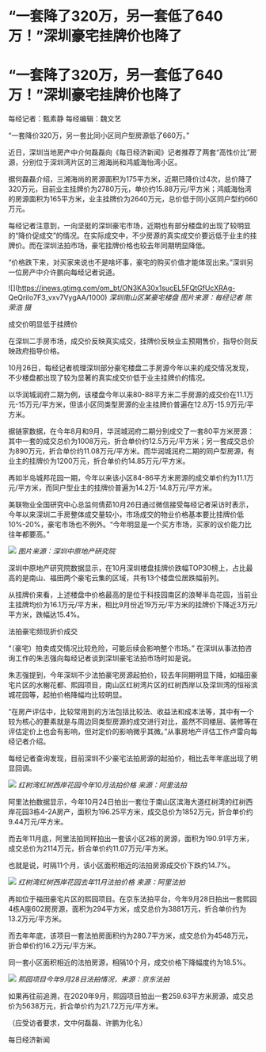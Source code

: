 # “一套降了320万，另一套低了640万！”深圳豪宅挂牌价也降了

# “一套降了320万，另一套低了640万！”深圳豪宅挂牌价也降了

每经记者：甄素静 每经编辑：魏文艺

“一套降价320万，另一套比同小区同户型房源低了660万。”

近日，深圳当地房产中介何磊磊向《每日经济新闻》记者推荐了两套“高性价比”房源，分别位于深圳湾片区的三湘海尚和鸿威海怡湾小区。

据何磊磊介绍，三湘海尚的房源面积为175平方米，近期已降价过4次，总价降了320万元，目前业主挂牌价为2780万元，单价约15.88万元/平方米；鸿威海怡湾的房源面积为165平方米，业主挂牌价为2640万元，总价低于同小区同户型约660万元。

每经记者注意到，一向坚挺的深圳豪宅市场，近期也有部分楼盘的出现了较明显的“降价促成交”的情况。在实际成交中，不少房源的真实成交价要远低于业主的挂牌价。而在深圳法拍市场，豪宅挂牌价格也较去年同期明显降低。

“价格跌下来，对买家来说也不是啥坏事，豪宅的购买价值才能体现出来。”深圳另一位房产中介许鹏向每经记者说道。

![](https://inews.gtimg.com/om_bt/ON3KA30x1sucEL5FQtGfUcXRAg-
QeQriIo7F3_vxv7VygAA/1000) _深圳南山区某豪宅楼盘 图片来源：每经记者 陈荣浩 摄_

成交价明显低于挂牌价

在深圳二手房市场，成交价反映真实成交，挂牌价反映业主预期售价，指导价则反映政府指导价格。

10月26日，每经记者梳理深圳部分豪宅楼盘二手房源今年以来的成交情况发现，不少楼盘都出现了较为显著的真实成交价低于业主挂牌价的情况。

以华润城润府二期为例，该楼盘今年以来80-88平方米二手房源的成交价在11.1万元-15万元/平方米，但该小区同类型房源的业主挂牌价普遍在12.8万-15.9万元/平方米。

据链家数据，在今年8月和9月，华润城润府二期分别成交了一套80平方米房源：其中一套的成交总价为1008万元，折合单价约12.5万元/平方米；另一套成交总价为890万元，折合单价约11.08万元/平方米。而华润城润府二期的同户型房源，有业主的挂牌价为1200万元，折合单价约14.85万元/平方米。

再如半岛城邦花园一期，今年以来该小区84-86平方米房源的成交单价约为11.1万元/平方米，而同户型业主的挂牌价普遍为14.2万-14.8万元/平方米。

美联物业全国研究中心总监何倩茹10月26日通过微信接受每经记者采访时表示，今年以来深圳二手房整体成交量较小，市场成交的物业价格基本要比挂牌价低10%-20%，豪宅市场也不例外。“今年明显是一个买方市场，买家的议价能力比往年都要高。”

![](https://inews.gtimg.com/om_bt/O-L_zPnT1nzDCUgkpcU1lNnK85zVLYH_U7G4M17Y22EB0AA/1000)
_图片来源：深圳中原地产研究院_

深圳中原地产研究院数据显示，在10月深圳楼盘挂牌价跌幅TOP30榜上，占比最高的是南山、福田两个豪宅云集的区域，共有13个楼盘位居跌幅前列。

从挂牌价来看，上述楼盘中价格最高的是位于科技园南区的浪琴半岛花园，当前业主挂牌均价为16.1万元/平方米，相比9月份近19万元/平方米的挂牌价下降近3万元/平方米，跌幅达15.4%。

法拍豪宅频现折价成交

“（豪宅）拍卖成交情况比较危险，可能后续会影响整个市场。” 在深圳从事法拍咨询工作的朱志强向每经记者谈到深圳豪宅法拍市场时如是说。

朱志强提到，今年深圳不少法拍豪宅房源起拍价，较去年同期明显下降，如福田豪宅片区的水榭花都、熙园项目，南山区红树湾片区的红树西岸以及深圳湾的恒裕滨城花园等，起拍价格降幅均比较明显。

“在房产评估中，比较常用到的方法包括比较法、收益法和成本法等，其中有一个较为核心的要素就是与周边同类型房源的成交进行对比，虽然不同楼层、装修等在评估定价上也会有影响，但对定价的影响微乎其微。”从事房地产评估工作卢雷向每经记者介绍。

每经记者查询发现，目前深圳不少豪宅法拍房源的起拍价，相比去年年底出现了明显回调。

![](https://inews.gtimg.com/om_bt/OmV_N8pPQ39spGD3rMEVOffEM4Rw3IyOvNQWbGhz757YYAA/1000)
_红树湾红树西岸花园今年10月法拍价格 来源：阿里法拍_

阿里法拍数据显示，今年10月24日拍出一套位于南山区滨海大道红树湾的红树西岸花园3栋4-2A房产，面积为196.25平方米，成交总价为1852万元，折合单价约9.44万元/平方米。

而去年11月底，阿里法拍同样拍出一套该小区2栋的房源，面积为190.91平方米，成交总价为2114万元，折合单价约11.07万元/平方米。

也就是说，时隔11个月，该小区面积相近的法拍房源成交价下跌约14.7%。

![](https://inews.gtimg.com/om_bt/OjzptdwEKGL7r4VQ6sWHEpXBZV4A0rfMSpZOt8IP5s9IMAA/1000)
_红树湾红树西岸花园去年11月法拍价格 来源：阿里法拍_

再如位于福田豪宅片区的熙园项目。在京东法拍平台，今年9月28日拍出一套熙园4栋A座602房房源，面积为294平方米，成交总价为3881万元，折合单价约为13.2万元/平方米。

而去年年底，该项目一套法拍房面积约为280.7平方米，成交总价为4548万元，折合单价约16.2万元/平方米。

同一套小区面积相近的法拍房源，相隔10个月，成交价格下降幅度约为18.5%。

![](https://inews.gtimg.com/om_bt/OuqxagzlKm3icGzj2pRqrEt1tKb0v3lylr9LEAS07NDyMAA/1000)
_熙园项目今年9月28日法拍情况，来源：京东法拍_

如果再往前追溯，在2020年9月，熙园项目拍出一套259.63平方米房源，成交总价为5638万元，折合单价约为21.72万元/平方米。

（应受访者要求，文中何磊磊、许鹏为化名）

每日经济新闻

